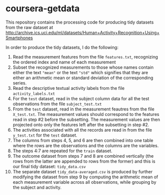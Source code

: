 coursera-getdata
================

This repository contains the processing code for producing tidy datasets from the raw dataset at http://archive.ics.uci.edu/ml/datasets/Human+Activity+Recognition+Using+Smartphones

In order to produce the tidy datasets, I do the following:
 1. Read the measurement features from the file `features.txt`, recognizing the ordered index and name of each measurement
 2. Subset the recognized measurements to those whose names contain either the text `"mean"` or the text `"std"` which signifies that they are either an arithmetic mean or standard deviation of the corresponding series.
 3. Read the descriptive textual activity labels from the file `activity_labels.txt`
 4. For the `test` dataset, read in the subject column data for all the test observations from the file `subject_test.txt`
 5. From the `test` dataset, read in the measurement feautres from the file `X_test.txt`. The measurement values should correspond to the features read in step #2 before the subsetting. The measurement values are then projected onto only the features left after the subsetting in step #2.
 6. The activities associated with all the records are read in from the file `y_test.txt` for the `test` dataset.
 7. The columns from steps 4, 5, and 6 are then combined into one table where the rows are the observations and the columns are the variables.
 8. The steps 4:7 are repeated for the `train` dataset.
 9. The outcome dataset from steps 7 and 8 are combined vertically (the rows from the latter are appended to rows from the former) and this is our final tidy dataset: `tidy_data.csv`
 10. The separate dataset `tidy_data-averaged.csv` is produced by further modifying the dataset from step 9 by computing the arithmetic mean of each measurement variable across all observations, while grouping by the subject and activity.
